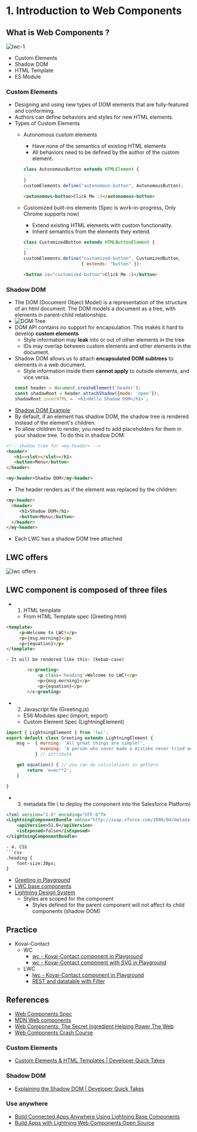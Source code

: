 # 1. Introduction to Web Components

## What is  Web Components ?

![lwc-1](img/c1/lwc-1.png)

- Custom Elements
- Shadow DOM
- HTML Template
- ES Module


### Custom Elements
-  Designing and using new types of DOM elements that are fully-featured and conforming.
-  Authors can define behaviors and styles for new HTML elements.
- Types of Custom Elements
    - Autonomous custom elements
        - Have none of the semantics of existing HTML elements
        - All behaviors need to be defined by the author of the custom element.
        ```js
        class AutonomousButton extends HTMLElement {
        ...
        }
        customElements.define("autonomous-button", AutonomousButton);
        ```
        ```html
        <autonomous-button>Click Me :)</autonomous-button>
        ```


    - Customized built-ins elements (Spec is work-in-progress, Only Chrome supports now)
        -  Extend existing HTML elements with custom functionality.
        -  Inherit semantics from the elements they extend.
        ```js
        class CustomizedButton extends HTMLButtonElement {
        ...
        }
        customElements.define("customized-button", CustomizedButton,
                              { extends: "button" });
        ```
        ```html
        <button is="customized-button">Click Me :)</button>
        ```

### Shadow DOM
- The DOM (Document Object Model) is a representation of the structure of an html document. The DOM models a document as a tree, with elements in parent-child relationships.
- ![DOM Tree](img/c1/dom-tree-1.png)
-  DOM API contains no support for encapsulation. This makes it hard to develop **custom elements** 
    - Style information may **leak** into or out of other elements in the tree
    - IDs may overlap between custom elements and other elements in the document.
- Shadow DOM allows us to attach  **encapsulated DOM subtrees** to elements in a web document.
    - Style information inside them **cannot apply** to outside elements, and vice versa.
    ```js
    const header = document.createElement('header');
    const shadowRoot = header.attachShadow({mode: 'open'});
    shadowRoot.innerHTML = `<h1>Hello Shadow DOM</h1>`;
    ```
- [Shadow DOM Example](http://localhost:3000/code/c1/shadowDom.html)
- By default, if an element has shadow DOM, the shadow tree is rendered instead of the element's children.
- To allow children to render, you need to add placeholders for them in your shadow tree. To do this in shadow DOM:
```html
<!-- shadow tree for <my-header> -->
<header>
   <h1><slot></slot></h1>
   <button>Menu</button>
</header>
```
```html
<my-header>Shadow DOM</my-header>
```
- The header renders as if the <slot> element was replaced by the children:
```html
<my-header>
  <header>
     <h1>Shadow DOM</h1>
     <button>Menu</button>
  </header>
</my-header>

```
- Each LWC has a shadow DOM tree attached

## LWC offers

![lwc offers](img/c1/lwc-2.png)


## LWC component is composed of three files
- 1. HTML template 
    - From HTML Template spec (Greeting.html)
```html
<template>
     <p>Welcome to LWC!</p>
     <p>{msg.morning}</p>
     <p>{equation}</p>
</template>
```
    - It will be rendered like this: (kebab-case)
```html
        <c-greeting>
            <p class='heading'>Welcome to LWC!</p>
            <p>{msg.morning}</p>
            <p>{equation}</p>
        </c-greeting>


```
- 2. Javascript file (Greeting.js)
    - ES6 Modules spec (import, export)
    - Custom Element Spec (LightningElement)
```js
import { LightningElement } from 'lwc';
export default class Greeting extends LightningElement {
    msg =  { morning: 'All great things are simple!',
             evening: 'A person who never made a mistake never tried anything new!'
           } // attribute

    get equation() { // you can do calculations in getters
        return 'e=mc**2';
    }

}

```
- 3. metadata file ( to deploy the component into the Salesforce Platform)
```xml
<?xml version="1.0" encoding="UTF-8"?>
<LightningComponentBundle xmlns="http://soap.sforce.com/2006/04/metadata">
    <apiVersion>51.0</apiVersion>
    <isExposed>false</isExposed>
</LightningComponentBundle>

- 4. CSS
```css
.heading {
    font-size:30px;
}
```


- [Greeting in Playground](https://webcomponents.dev/edit/bGdrbd1FgVFX9tXS7Ubb/src/app.html)
- [LWC base components](https://developer.salesforce.com/docs/component-library/overview/components)
- [Lightning Design System](https://www.lightningdesignsystem.com/)
    - Styles are scoped for the component
        - Styles defined for the parent component will not affect its child components (shadow DOM)

## Practice

- Kovai-Contact
    - WC
        - [wc - Kovai-Contact component in Playground](https://webcomponents.dev/edit/IJgOSRDGGgLfBttpm68W/src/index.js)
        - [wc - Kovai-Contact component with SVG in Playground](https://webcomponents.dev/edit/77FkRghy5tt4ikhnUnge/src/index.js)
    - LWC
        - [lwc - Kovai-Contact component in Playground](https://webcomponents.dev/edit/Mdnsri52E4oYwk4gv7YU/src/app.html)
        - [REST and datatable with Filter](https://webcomponents.dev/edit/eCOqgjCZEvP30GkAeuop/src/app.js)

## References
- [Web Components Spec](https://www.webcomponents.org/specs)
- [MDN Web components](https://developer.mozilla.org/en-US/docs/Web/Web_Components)
- [Web Components: The Secret Ingredient Helping Power The Web](https://www.youtube.com/watch?v=YBwgkr_Sbx0)
- [Web Components Crash Course](https://www.youtube.com/watch?v=PCWaFLy3VUo)

### Custom Elements
- [Custom Elements & HTML Templates | Developer Quick Takes ](https://www.youtube.com/watch?v=6rK3AyxE-54&t=3s)
### Shadow DOM
- [Explaining the Shadow DOM | Developer Quick Takes](https://www.youtube.com/watch?v=K5i9zMzVlzM)

### Use anywhere
- [Build Connected Apps Anywhere Using Lightning Base Components](https://developer.salesforce.com/blogs/2020/12/build-connected-apps-anywhere-using-lightning-base-components.html)
- [Build Apps with Lightning Web Components Open Source](https://trailhead.salesforce.com/en/content/learn/trails/build-apps-lightning-web-components-open-source)






